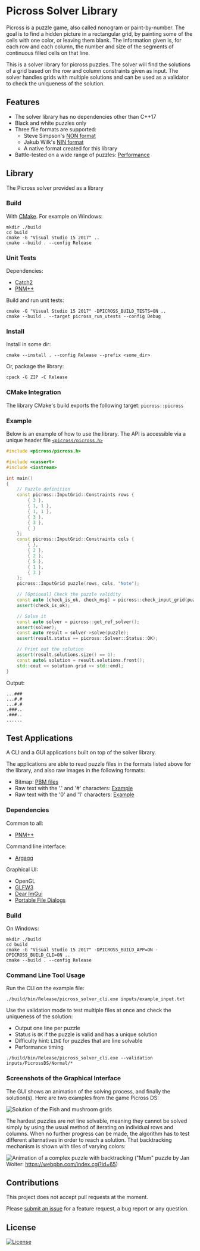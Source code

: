 Picross Solver Library
======================

Picross is a puzzle game, also called nonogram or paint-by-number.
The goal is to find a hidden picture in a rectangular grid, by painting some of the cells
with one color, or leaving them blank. The information given is, for each row and each
column, the number and size of the segments of continuous filled cells on that line.

This is a solver library for picross puzzles. The solver will find the solutions of a grid
based on the row and column constraints given as input. The solver handles grids with
multiple solutions and can be used as a validator to check the uniqueness of the
solution.

## Features

 - The solver library has no dependencies other than C++17
 - Black and white puzzles only
 - Three file formats are supported:
   - Steve Simpson's [NON format](doc/FILE_FORMAT_NON.md)
   - Jakub Wilk's [NIN format](doc/FILE_FORMAT_NIN.md)
   - A native format created for this library
 - Battle-tested on a wide range of puzzles: [Performance](doc/PERF.md)

## Library

The Picross solver provided as a library

### Build

With [CMake](https://cmake.org/download/). For example on Windows:

```
mkdir ./build
cd build
cmake -G "Visual Studio 15 2017" ..
cmake --build . --config Release
```

### Unit Tests

Dependencies:

*  [Catch2](https://github.com/catchorg/Catch2)
*  [PNM++](https://github.com/ToruNiina/pnm)

Build and run unit tests:

```
cmake -G "Visual Studio 15 2017" -DPICROSS_BUILD_TESTS=ON ..
cmake --build . --target picross_run_utests --config Debug
```

### Install

Install in some dir:

```
cmake --install . --config Release --prefix <some_dir>
```

Or, package the library:

```
cpack -G ZIP -C Release
```

### CMake Integration

The library CMake's build exports the following target: `picross::picross`

### Example

Below is an example of how to use the library.
The API is accessible via a unique header file [`<picross/picross.h>`](src/picross/include/picross/picross.h)

```cpp
#include <picross/picross.h>

#include <cassert>
#include <iostream>

int main()
{
    // Puzzle definition
    const picross::InputGrid::Constraints rows {
        { 3 },
        { 1, 1 },
        { 1, 1 },
        { 3 },
        { 3 },
        { }
    };
    const picross::InputGrid::Constraints cols {
        { },
        { 2 },
        { 2 },
        { 5 },
        { 1 },
        { 3 }
    };
    picross::InputGrid puzzle(rows, cols, "Note");

    // [Optional] Check the puzzle validity
    const auto [check_is_ok, check_msg] = picross::check_input_grid(puzzle);
    assert(check_is_ok);

    // Solve it
    const auto solver = picross::get_ref_solver();
    assert(solver);
    const auto result = solver->solve(puzzle);
    assert(result.status == picross::Solver::Status::OK);

    // Print out the solution
    assert(result.solutions.size() == 1);
    const auto& solution = result.solutions.front();
    std::cout << solution.grid << std::endl;
}
```

Output:

```
...###
...#.#
...#.#
.###..
.###..
......
```
## Test Applications

A CLI and a GUI applications built on top of the solver library.

The applications are able to read puzzle files in the formats listed above for the library, and also raw images in the following formats:

* Bitmap: [PBM files](https://fr.wikipedia.org/wiki/Portable_pixmap)
* Raw text with the '.' and '#' characters: [Example](./inputs/raw/note.txt)
* Raw text with the '0' and '1' characters: [Example](./inputs/raw/rand11)

### Dependencies

Common to all:

* [PNM++](https://github.com/ToruNiina/pnm)

Command line interface:

* [Argagg](https://github.com/vietjtnguyen/argagg)

Graphical UI:

* OpenGL
* [GLFW3](http://glfw.sf.net)
* [Dear ImGui](https://github.com/ocornut/imgui)
* [Portable File Dialogs](https://github.com/samhocevar/portable-file-dialogs)

### Build

On Windows:

```
mkdir ./build
cd build
cmake -G "Visual Studio 15 2017" -DPICROSS_BUILD_APP=ON -DPICROSS_BUILD_CLI=ON ..
cmake --build . --config Release
```

### Command Line Tool Usage

Run the CLI on the example file:

```
./build/bin/Release/picross_solver_cli.exe inputs/example_input.txt
```

Use the validation mode to test multiple files at once and check the uniqueness of the solution:
 - Output one line per puzzle
 - Status is `OK` if the puzzle is valid and has a unique solution
 - Difficulty hint: `LINE` for puzzles that are line solvable
 - Performance timing

```
./build/bin/Release/picross_solver_cli.exe --validation inputs/PicrossDS/Normal/*
```

### Screenshots of the Graphical Interface

The GUI shows an animation of the solving process, and finally the solution(s). Here are two examples
from the game Picross DS:

![Solution of the Fish and mushroom grids](./doc/img/grid-solutions-fish-and-mushroom.png)

The hardest puzzles are not line solvable, meaning they cannot be solved simply by using the usual
method of iterating on individual rows and columns. When no further progress can be made, the algorithm
has to test different alternatives in order to reach a solution. That backtracking mechanism
is shown with tiles of varying colors:

![Animation of a complex puzzle with backtracking](./doc/img/solver-animation-with-branching.png)
("Mum" puzzle by Jan Wolter: https://webpbn.com/index.cgi?id=65)

## Contributions

This project does not accept pull requests at the moment.

Please [submit an issue](https://github.com/pierre-dejoue/picross-solver/issues/new) for a feature request, a bug report or any question.

## License

[![License](http://img.shields.io/:license-mit-blue.svg?style=flat-square)](./LICENSE)


